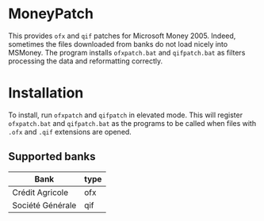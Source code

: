# MoneyPatch
This provides `ofx` and `qif` patches for Microsoft Money 2005. Indeed, sometimes the files downloaded from banks do not load nicely into MSMoney. The program installs `ofxpatch.bat` and `qifpatch.bat` as filters processing the data and reformatting correctly. 

# Installation
To install, run `ofxpatch` and `qifpatch` in elevated mode. This will register `ofxpatch.bat` and `qifpatch.bat` as the programs to be called when files with `.ofx` and `.qif` extensions are opened.

## Supported banks

Bank | type
---- | ----
Crédit Agricole | ofx
Société Générale | qif


